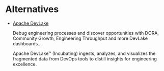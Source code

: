 # Alternatives

- [Apache DevLake](https://devlake.apache.org/)

  Debug engineering processes and discover opportunities with DORA, Community Growth, Engineering Throughput and more DevLake dashboards...

  Apache DevLake™ (Incubating) ingests, analyzes, and visualizes the fragmented data from DevOps tools to distill insights for engineering excellence.
